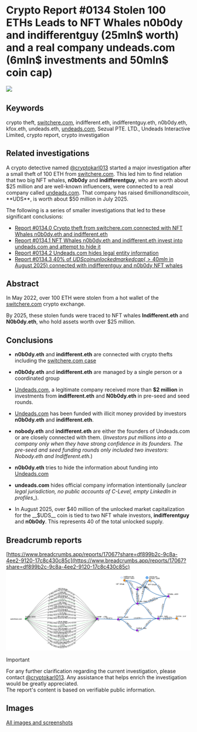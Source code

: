 # Crypto Report #0134 Stolen 100 ETHs Leads to NFT Whales n0b0dy and indifferentguy (25mln$ worth) and a real company undeads.com (6mln$ investments and 50mln$ coin cap) 

![](https://cdn.undeads.com/assets/header/logo.png)

## Keywords

crypto theft, [switchere.com](http://switchere.com), indifferent.eth, indifferentguy.eth, n0b0dy.eth, kfox.eth, undeads.eth, [undeads.com](http://undeads.com), Sezual PTE. LTD., Undeads Interactive Limited, crypto report, crypto investigation

## Related investigations

A crypto detective named [@cryptokarl013](https://cryptokarl013.github.io) started a major investigation after a small theft of 100 ETH from [switchere.com](http://switchere.com). This led him to find relation that two big NFT whales, **n0b0dy** and **indifferentguy**, who are worth about $25 million and are well-known influencers, were connected to a real company called [undeads.com](http://undeads.com). That company has raised $6 million and its coin, **$UDS**, is worth about $50 million in July 2025.

The following is a series of smaller investigations that led to these significant conclusions:
  * [Report #0134.0 Crypto theft from switchere.com connected with NFT Whales n0b0dy.eth and indifferent.eth](report-0134.0-crypto-theft-from-switchere.com-connected-with-nft-whales-n0b0dy.eth-and-indifferent.eth)
  * [Report #0134.1 NFT Whales n0b0dy.eth and indifferent.eth invest into undeads.com and attempt to hide it](report-0134.1-n0b0dy.eth-and-indifferent.eth-invest-in-undeads.com-and-attempt-to-hide-it)
  * [Report #0134.2 Undeads.com hides legal entity information](report-0134.2-undeadscom-lacks-clear-official-legal-entity-information)
  * [Report #0134.3 40% of $UDS coin unlocked marked cap (>40mln$ in August 2025) connected with indifferentguy and n0b0dy NFT whales](report-0134.3-40-percent-of-$UDS-coin-unlocked-marked-cap-connected-with-indifferentguy-and-n0b0dy-NFT-whales)

## Abstract
In May 2022, over 100 ETH were stolen from a hot wallet of the [switchere.com](http://switchere.com) crypto exchange. 

By 2025, these stolen funds were traced to NFT whales __Indifferent.eth__ and __N0b0dy.eth__, who hold assets worth over $25 million.

## Conclusions
* **n0b0dy.eth** and **indifferent.eth** are connected with crypto thefts including the [switchere.com case](report-0134.0-crypto-theft-from-switchere.com-connected-with-nft-whales-n0b0dy.eth-and-indifferent.eth)

* **n0b0dy.eth** and **indifferent.eth** are managed by a single person or a coordinated group

* [Undeads.com](http://undeads.com), a legitimate company received more than **$2 million** in investments from **indifferent.eth** and **N0b0dy.eth** in pre-seed and seed rounds.

* [Undeads.com](http://undeads.com) has been funded with illicit money provided by investors **n0b0dy.eth** and **indifferent.eth**.

* **nobody.eth** and **indifferent.eth** are either the founders of Undeads.com or are closely connected with them. (_Investors put millions into a company only when they have strong confidence in its founders. The pre-seed and seed funding rounds only included two investors: Nobody.eth and Indifferent.eth._)

* **n0b0dy.eth** tries to hide the information about funding into [Undeads.com](http://undeads.com)

* **undeads.com** hides official company information intentionally (_unclear legal jurisdiction, no public accounts of C-Level, empty LinkedIn in profiles__). 

* In August 2025, over $40 million of the unlocked market capitalization for the __$UDS__ coin is tied to two NFT whale investors, **indifferentguy** and **n0b0dy**. This represents $40%$ of the total unlocked supply.

## Breadcrumb reports
[https://www.breadcrumbs.app/reports/17067?share=df899b2c-9c8a-4ee2-9120-17c8c430c85c](https://www.breadcrumbs.app/reports/17067?share=df899b2c-9c8a-4ee2-9120-17c8c430c85c) 
![](images/image11.png)

> [!IMPORTANT]
> For any further clarification regarding the current investigation, please contact [@cryptokarl013](https://cryptokarl013.github.com#contacts). Any assistance that helps enrich the investigation would be greatly appreciated.\
> The report's content is based on verifiable public information.

## Images
[All images and screenshots](https://cryptokarl013.github.io/report-0134-stolen-ETHs-Leads-to-NFT-Whales-n0b0dy-indifferent-and-investments-into-a-real-company-undeadscom/images)

